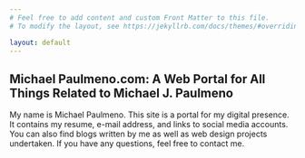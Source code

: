 ```yaml
---
# Feel free to add content and custom Front Matter to this file.
# To modify the layout, see https://jekyllrb.com/docs/themes/#overriding-theme-defaults

layout: default
---
```


## Michael Paulmeno.com: A Web Portal for All Things Related to Michael J. Paulmeno

My name is Michael Paulmeno.  This site is a portal for my digital presence.  It contains my resume, e-mail address, and links to social media accounts.  You can also find blogs written by me as well as web design projects undertaken.  If you have any questions, feel free to contact me.
